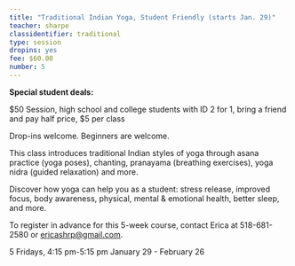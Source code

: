 ```yaml
---
title: "Traditional Indian Yoga, Student Friendly (starts Jan. 29)"
teacher: sharpe
classidentifier: traditional
type: session
dropins: yes
fee: $60.00
number: 5
---
```

<strong>Special student deals:</strong>

$50 Session, high school and college students with ID
2 for 1, bring a friend and pay half price, $5 per class

Drop-ins welcome. Beginners are welcome.

This class introduces traditional Indian styles of yoga through asana practice (yoga poses), chanting, pranayama (breathing exercises), yoga nidra (guided relaxation) and more.

Discover how yoga can help you as a student: stress release, improved focus, body awareness, physical, mental & emotional health, better sleep, and more.

To register in advance for this 5-week course, contact Erica at 518-681-2580 or ericashrp@gmail.com.

5 Fridays, 4:15 pm-5:15 pm  January 29 - February 26
